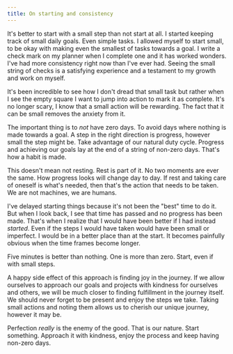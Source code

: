 ```yaml
---
title: On starting and consistency
---
```

It's better to start with a small step than not start at all. I started keeping track of small daily goals. Even simple tasks. I allowed myself to start small, to be okay with making even the smallest of tasks towards a goal. I write a check mark on my planner when I complete one and it has worked wonders. I've had more consistency right now than I've ever had. Seeing the small string of checks is a satisfying experience and a testament to my growth and work on myself.

It's been incredible to see how I don't dread that small task but rather when I see the empty square I want to jump into action to mark it as complete. It's no longer scary, I know that a small action will be rewarding. The fact that it can be small removes the anxiety from it.

The important thing is to *not* have zero days. To avoid days where nothing is made towards a goal. A step in the right direction is progress, however small the step might be. Take advantage of our natural duty cycle. Progress and achieving our goals lay at the end of a string of non-zero days. That's how a habit is made.

This doesn't mean not resting. Rest is part of it. No two moments are ever the same. How progress looks will change day to day. If rest and taking care of oneself is what's needed, then that's the action that needs to be taken. We are not machines, we are humans.

I've delayed starting things because it's not been the "best" time to do it. But when I look back, I see that time has passed and no progress has been made. That's when I realize that I would have been better if I had instead *started*. Even if the steps I would have taken would have been small or imperfect. I would be in a better place than at the start. It becomes painfully obvious when the time frames become longer.

Five minutes is better than nothing. One is more than zero. Start, even if with small steps.

A happy side effect of this approach is finding joy in the journey. If we allow ourselves to approach our goals and projects with kindness for ourselves and others, we will be much closer to finding fulfillment in the journey itself. We should never forget to be present and enjoy the steps we take. Taking small actions and noting them allows us to cherish our unique journey, however it may be.

Perfection *really* is the enemy of the good. That is our nature. Start something. Approach it with kindness, enjoy the process and keep having non-zero days.
